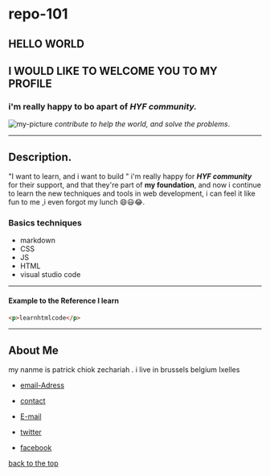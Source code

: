 # repo-101

## HELLO WORLD

## I WOULD LIKE TO WELCOME YOU TO MY PROFILE

### i'm really happy to bo apart of **_HYF community._**

![my-picture](https://scontent.fbru1-1.fna.fbcdn.net/v/t1.0-9/120078247_2677580522502582_5622776211647593673_o.jpg?_nc_cat=109&_nc_sid=09cbfe&_nc_ohc=HHyrJt0UNUgAX9sTmeO&_nc_ht=scontent.fbru1-1.fna&oh=ecf9f334eabc88494c2ff7a39176c5ad&oe=5F8F2316)
_contribute to help the world, and solve the problems_.

---

## Description.

"I want to learn, and i want to build " i'm really happy for **_HYF community_** for their support, and that they're part of **my foundation**, and now i continue to learn the new techniques and tools in web development, i can feel it like fun to me ,i even forgot my lunch :smile::smiley::joy:.

### Basics techniques

- markdown
- CSS
- JS
- HTML
- visual studio code

---

#### Example to the Reference I learn

```html
<p>learnhtmlcode</p>
```

---

## About Me

my nanme is patrick chiok zechariah . i live in brussels belgium Ixelles

- [email-Adress](av-hergé-21/3-1050-brussels)

- [contact](+447307222428)

- [E-mail](chiokzechzrizh@gmail.com)

- [twitter](https://twitter.com/chiokwith_replie)

- [facebook](https://www.facebook.com/profile.php?id=100007519815651)

[back to the top](#repo-101)

